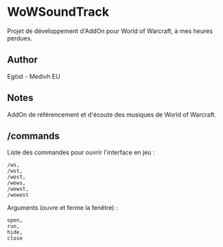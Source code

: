 # WoWSoundTrack
Projet de développement d'AddOn pour World of Warcraft, à mes heures perdues.

## Author
Egöst - Medivh EU

## Notes
AddOn de référencement et d'écoute des musiques de World of Warcraft.

## /commands
Liste des commandes pour ouvrir l'interface en jeu :
```
/ws,
/wst,
/wost,
/wows,
/wowst,
/wowost
```

Arguments (ouvre et ferme la fenêtre) :
```
open,
run,
hide,
close
```
